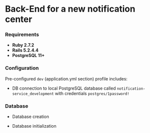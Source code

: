 # Back-End for a new notification center

### Requirements
- **Ruby 2.7.2**
- **Rails 5.2.4.4**
- **PostgreSQL 11+**

### Configuration
Pre-configured `dev` (application.yml section) profile includes:
- DB connection to local PostgreSQL database called `notification-service_development` with credentials `postgres/1password!`

### Database
* Database creation


* Database initialization

